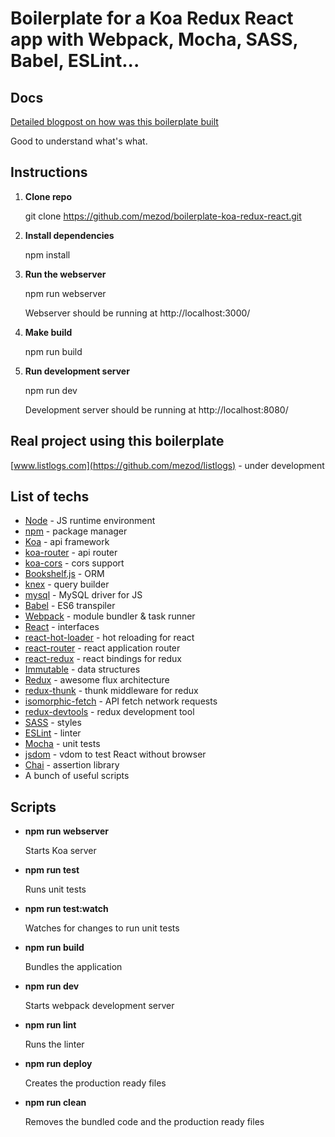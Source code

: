# Boilerplate for a Koa Redux React app with Webpack, Mocha, SASS, Babel, ESLint...

## Docs

[Detailed blogpost on how was this boilerplate built](http://blog.joanboixados.com/building-a-boilerplate-for-a-koa-redux-react-application-including-webpack-mocha-and-sass/)

Good to understand what's what.

## Instructions

1. **Clone repo**

    git clone https://github.com/mezod/boilerplate-koa-redux-react.git

2. **Install dependencies**

    npm install

3. **Run the webserver**

    npm run webserver

    Webserver should be running at http://localhost:3000/

4. **Make build**

   npm run build

5. **Run development server**

   npm run dev

   Development server should be running at http://localhost:8080/

## Real project using this boilerplate

[www.listlogs.com](https://github.com/mezod/listlogs) - under development

## List of techs

- [Node](https://nodejs.org/en/) - JS runtime environment
- [npm](https://www.npmjs.com/) - package manager
- [Koa](http://koajs.com/) - api framework
- [koa-router](https://github.com/alexmingoia/koa-router) - api router
- [koa-cors](https://github.com/koajs/cors) - cors support
- [Bookshelf.js](http://bookshelfjs.org/) - ORM
- [knex](http://knexjs.org/) - query builder
- [mysql](https://github.com/felixge/node-mysql) - MySQL driver for JS
- [Babel](https://babeljs.io/) - ES6 transpiler
- [Webpack](https://webpack.github.io/) - module bundler & task runner
- [React](https://facebook.github.io/react/) - interfaces
- [react-hot-loader](https://github.com/gaearon/react-hot-loader) - hot reloading for react
- [react-router](https://github.com/rackt/react-router) - react application router
- [react-redux](https://github.com/rackt/react-redux) - react bindings for redux
- [Immutable](https://github.com/facebook/immutable-js) - data structures
- [Redux](https://github.com/rackt/redux) - awesome flux architecture
- [redux-thunk](https://github.com/gaearon/redux-thunk) - thunk middleware for redux
- [isomorphic-fetch](https://github.com/matthew-andrews/isomorphic-fetch) - API fetch network requests
- [redux-devtools](https://github.com/gaearon/redux-devtools) - redux development tool
- [SASS](http://sass-lang.com/) - styles
- [ESLint](http://eslint.org/) - linter
- [Mocha](http://mochajs.org/) - unit tests
- [jsdom](https://github.com/tmpvar/jsdom) - vdom to test React without browser
- [Chai](http://chaijs.com/) - assertion library
- A bunch of useful scripts

## Scripts
- **npm run webserver**

     Starts Koa server

- **npm run test**

     Runs unit tests

- **npm run test:watch**

     Watches for changes to run unit tests

- **npm run build**

     Bundles the application

- **npm run dev**

     Starts webpack development server

- **npm run lint**

     Runs the linter

- **npm run deploy**

     Creates the production ready files

- **npm run clean**

    Removes the bundled code and the production ready files

